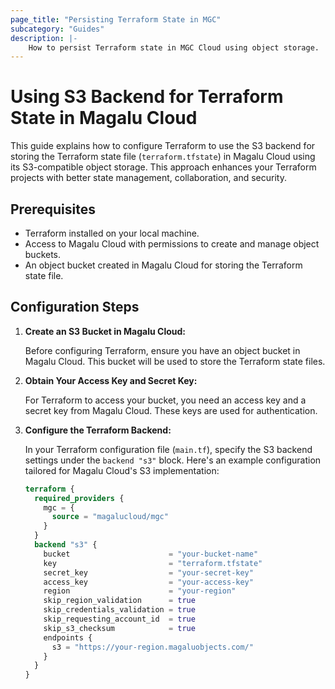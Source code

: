 ```yaml
---
page_title: "Persisting Terraform State in MGC"
subcategory: "Guides"
description: |-
    How to persist Terraform state in MGC Cloud using object storage.
---
```


# Using S3 Backend for Terraform State in Magalu Cloud

This guide explains how to configure Terraform to use the S3 backend for storing the Terraform state file (`terraform.tfstate`) in Magalu Cloud using its S3-compatible object storage. This approach enhances your Terraform projects with better state management, collaboration, and security.

## Prerequisites

- Terraform installed on your local machine.
- Access to Magalu Cloud with permissions to create and manage object buckets.
- An object bucket created in Magalu Cloud for storing the Terraform state file.

## Configuration Steps

1. **Create an S3 Bucket in Magalu Cloud:**

   Before configuring Terraform, ensure you have an object bucket in Magalu Cloud. This bucket will be used to store the Terraform state files.

2. **Obtain Your Access Key and Secret Key:**

   For Terraform to access your bucket, you need an access key and a secret key from Magalu Cloud. These keys are used for authentication.

3. **Configure the Terraform Backend:**

   In your Terraform configuration file (`main.tf`), specify the S3 backend settings under the `backend "s3"` block. Here's an example configuration tailored for Magalu Cloud's S3 implementation:

   ```terraform
   terraform {
     required_providers {
       mgc = {
         source = "magalucloud/mgc"
       }
     }
     backend "s3" {
       bucket                      = "your-bucket-name"
       key                         = "terraform.tfstate"
       secret_key                  = "your-secret-key"
       access_key                  = "your-access-key"
       region                      = "your-region"
       skip_region_validation      = true
       skip_credentials_validation = true
       skip_requesting_account_id  = true
       skip_s3_checksum            = true
       endpoints {
         s3 = "https://your-region.magaluobjects.com/"
       }
     }
   }
    ```
